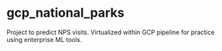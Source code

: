 # gcp_national_parks
Project to predict NPS visits. Virtualized within GCP pipeline for practice using enterprise ML tools.
